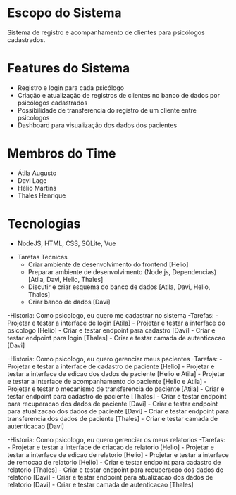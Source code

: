# Escopo do Sistema
Sistema de registro e acompanhamento de clientes para psicólogos cadastrados.
# Features do Sistema
* Registro e login para cada psicólogo
* Criação e atualização de registros de clientes no banco de dados por psicólogos cadastrados
* Possibilidade de transferencia do registro de um cliente entre psicologos
* Dashboard para visualização dos dados dos pacientes
# Membros do Time
* Átila Augusto
* Davi Lage
* Hélio Martins
* Thales Henrique
# Tecnologias
* NodeJS, HTML, CSS, SQLite, Vue

- Tarefas Tecnicas
	- Criar ambiente de desenvolvimento do frontend [Helio]
	- Preparar ambiente de desenvolvimento (Node.js, Dependencias) [Atila, Davi, Helio, Thales]
	- Discutir e criar esquema do banco de dados [Atila, Davi, Helio, Thales]
	- Criar banco de dados [Davi]

-Historia: Como psicologo, eu quero me cadastrar no sistema
-Tarefas:
	- Projetar e testar a interface de login [Atila]
	- Projetar e testar a interface do psicologo [Helio]
	- Criar e testar endpoint para cadastro [Davi]
	- Criar e testar endpoint para login [Thales]
	- Criar e testar camada de autenticacao [Davi]

-Historia: Como psicologo, eu quero gerenciar meus pacientes
-Tarefas:
	- Projetar e testar a interface de cadastro de paciente [Helio]
	- Projetar e testar a interface de edicao dos dados de paciente [Helio e Atila]
	- Projetar e testar a interface de acompanhamento do paciente [Helio e Atila]
	- Projetar e testar o mecanismo de transferencia do paciente [Atila]
	- Criar e testar endpoint para cadastro de paciente [Thales]
	- Criar e testar endpoint para recuperacao dos dados de paciente [Davi]
	- Criar e testar endpoint para atualizacao dos dados de paciente [Davi]
	- Criar e testar endpoint para transferencia dos dados de paciente [Thales]
	- Criar e testar camada de autenticacao [Davi]

-Historia: Como psicologo, eu quero gerenciar os meus relatorios
-Tarefas:
	- Projetar e testar a interface de criacao de relatorio [Helio]
	- Projetar e testar a interface de edicao de relatorio [Helio]
	- Projetar e testar a interface de remocao de relatorio [Helio]
	- Criar e testar endpoint para cadastro de relatorio [Thales]
	- Criar e testar endpoint para recuperacao dos dados de relatorio [Davi]
	- Criar e testar endpoint para atualizacao dos dados de relatorio [Davi]
	- Criar e testar camada de autenticacao [Thales]
